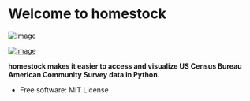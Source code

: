 # Welcome to homestock


[![image](https://img.shields.io/pypi/v/homestock.svg)](https://pypi.python.org/pypi/homestock)

[![image](https://pyup.io/repos/github/jpepper19/homestock/shield.svg)](https://pyup.io/repos/github/jpepper19/homestock)


**homestock makes it easier to access and visualize US Census Bureau American Community Survey data in Python.**

-   Free software: MIT License

